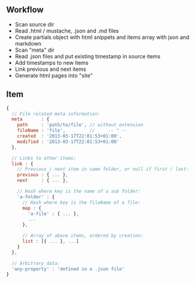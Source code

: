 ## Workflow

 - Scan source dir
 - Read .html / mustache, .json and .md files
 - Create partials object with html snippets and items array with json and markdown
 - Scan "meta" dir
 - Read .json files and put existing timestamp in source items
 - Add timestamps to new items
 - Link previous and next items
 - Generate html pages into "site"

## Item

```js
{
  // File related meta information:
  meta       : {
    path     : 'path/to/file', // without extension
    fileName : 'file',         //     -- " --
    created  : '2013-03-17T22:01:53+01:00',
    modified : '2013-03-17T22:01:53+01:00'
  },

  // Links to other items:
  link : {
    // Previous / next item in same folder, or null if first / last:
    previous : { ... },
    next     : { ... },

    // Hash where key is the name of a sub folder:
    'a-folder' : {
      // Hash where key is the fileName of a file:
      map : {
        'a-file' : { ... },
        ...
      },

      // Array of above items, ordered by creation:
      list : [{ ... }, ...]
    }
  },

  // Arbitrary data:
  'any-property' : 'defined in a .json file'
}
```

